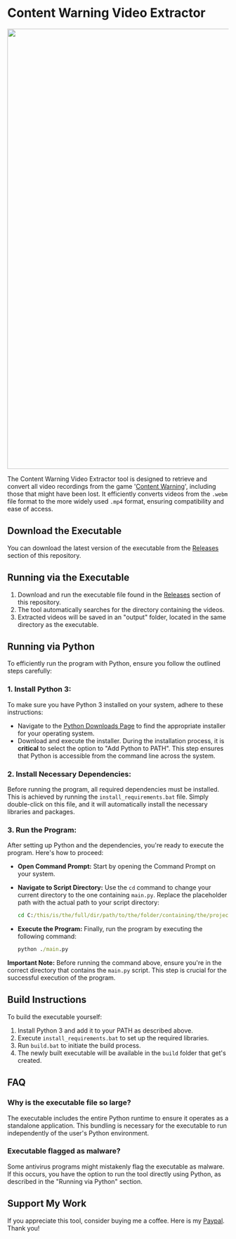 # Content Warning Video Extractor
<img src="https://github.com/Le-o-n/content-warning-video-extractor/assets/41658797/e796361a-7090-4bf6-8e34-5b7c73176c99" width="1000">

The Content Warning Video Extractor tool is designed to retrieve and convert all video recordings from the game '[Content Warning](https://store.steampowered.com/app/2881650/Content_Warning/)', including those that might have been lost. It efficiently converts videos from the `.webm` file format to the more widely used `.mp4` format, ensuring compatibility and ease of access.

## Download the Executable

You can download the latest version of the executable from the [Releases](https://github.com/Le-o-n/content-warning-video-extractor/releases/) section of this repository.

## Running via the Executable

1. Download and run the executable file found in the [Releases](https://github.com/Le-o-n/content-warning-video-extractor/releases/) section of this repository.
2. The tool automatically searches for the directory containing the videos.
3. Extracted videos will be saved in an "output" folder, located in the same directory as the executable.

## Running via Python

To efficiently run the program with Python, ensure you follow the outlined steps carefully:

### **1. Install Python 3:**
   To make sure you have Python 3 installed on your system, adhere to these instructions:
   - Navigate to the [Python Downloads Page](https://www.python.org/downloads/) to find the appropriate installer for your operating system.
   - Download and execute the installer. During the installation process, it is **critical** to select the option to "Add Python to PATH". This step ensures that Python is accessible from the command line across the system.

### **2. Install Necessary Dependencies:**
   Before running the program, all required dependencies must be installed. This is achieved by running the `install_requirements.bat` file. Simply double-click on this file, and it will automatically install the necessary libraries and packages.

### **3. Run the Program:**
   After setting up Python and the dependencies, you're ready to execute the program. Here's how to proceed:
   - **Open Command Prompt:** Start by opening the Command Prompt on your system.
   - **Navigate to Script Directory:** Use the `cd` command to change your current directory to the one containing `main.py`. Replace the placeholder path with the actual path to your script directory:

     ```cmd
     cd C:/this/is/the/full/dir/path/to/the/folder/containing/the/project
     ```

   - **Execute the Program:** Finally, run the program by executing the following command:

     ```cmd
     python ./main.py
     ```

   **Important Note:** Before running the command above, ensure you're in the correct directory that contains the `main.py` script. This step is crucial for the successful execution of the program.

   

## Build Instructions

To build the executable yourself:

1. Install Python 3 and add it to your PATH as described above.
2. Execute `install_requirements.bat` to set up the required libraries.
3. Run `build.bat` to initiate the build process.
4. The newly built executable will be available in the `build` folder that get's created.

## FAQ

### Why is the executable file so large?

The executable includes the entire Python runtime to ensure it operates as a standalone application. This bundling is necessary for the executable to run independently of the user's Python environment.

### Executable flagged as malware?

Some antivirus programs might mistakenly flag the executable as malware. If this occurs, you have the option to run the tool directly using Python, as described in the "Running via Python" section.

## Support My Work
If you appreciate this tool, consider buying me a coffee. Here is my [Paypal](https://paypal.me/LeonB923). Thank you!


